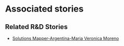 # Associated stories

<!-- !!DO NOT REMOVE!! start autogenerated hyperlinks -->
## Related R&D Stories
- [Solutions Mapper\-Argentina\-Maria Veronica Moreno](/RnD-Archive/stories/?doc=SolutionMappers_ARG)
<!-- !!DO NOT REMOVE!! end autogenerated hyperlinks -->